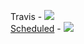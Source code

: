 Travis - <img src='https://api.travis-ci.org/AlexandrTsumarov-ScienceSoft/tests.svg'>
<br>
<a href='http://54.235.193.4/tests/report.html'>Scheduled</a> - <img src='http://54.235.193.4/tests/status.svg'> 
<br>